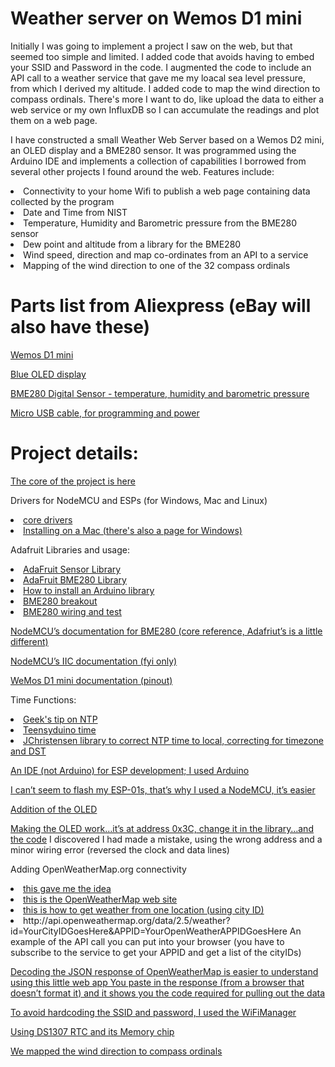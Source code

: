 Weather server on Wemos D1 mini
==================================================================================
Initially I was going to implement a project I saw on the web, but that seemed too simple and limited. I added code that avoids having to embed your SSID and Password in the code. I augmented the code to include an API call to a weather service that gave me my loacal sea level pressure, from which I derived my altitude. I added code to map the wind direction to compass ordinals. There's more I want to do, like upload the data to either a web service or my own InfluxDB so I can accumulate the readings and plot them on a web page.



I have constructed a small Weather Web Server based on a Wemos D2 mini, an OLED display and a BME280 sensor. It was programmed using the Arduino IDE and implements a collection of capabilities I borrowed from several other projects I found around the web. Features include:
<LI>Connectivity to your home Wifi to publish a web page containing data collected by the program</LI>
<LI>Date and Time from NIST</LI>
<LI>Temperature, Humidity and Barometric pressure from the BME280 sensor</LI>
<LI>Dew point and altitude from a library for the BME280</LI>
<LI>Wind speed, direction and map co-ordinates from an API to a service</LI> 
<LI>Mapping of the wind direction to one of the 32 compass ordinals</LI>


Parts list from Aliexpress (eBay will also have these)
==================================================================================

<A HREF="https://www.aliexpress.com/item/ESP8266-ESP-12-USB-WeMos-D1-Mini-WIFI-Development-Board-D1-Mini-NodeMCU-Lua-IOT-Board/32829531277.html?spm=2114.search0204.3.18.mkljsH&ws_ab_test=searchweb0_0,searchweb201602_4_10152_10065_10151_10130_5490020_10068_5470017_5560011_10307_10137_10060_10155_10154_10056_10055_10054_10059_100031_10099_5460020_10338_10103_10102_440_10052_10053_10107_10050_10142_10051_10324_10325_5380020_10326_10084_513_10083_10080_10082_10081_10178_10110_10111_10112_10113_10114_143_5570011_10312_10313_10314_10078_10079_10073_5550017,searchweb201603_18,ppcSwitch_4_ppcChannel&btsid=695e591f-432a-4222-9c73-e8f40b67ca57&algo_expid=a0bc7d45-b95f-4f0d-9695-db6623a85ef1-2&algo_pvid=a0bc7d45-b95f-4f0d-9695-db6623a85ef1">Wemos D1 mini</A>

<A HREF="https://www.aliexpress.com/item/20pcs-Free-Shipping-White-Blue-White-and-Blue-color-0-96-inch-128X64-OLED-Display-Module/32727927917.html?spm=a2g0s.9042311.0.0.C9chG9">Blue OLED display</A>

<A HREF="https://www.aliexpress.com/item/Free-shipping-BME280-Digital-Sensor-Temperature-Humidity-Barometric-Pressure-Sensor-Module-GY-BME280-I2C-SPI-1/32829699334.html?spm=2114.search0204.3.150.EysWqm&ws_ab_test=searchweb0_0,searchweb201602_4_10152_10065_10151_10130_5490020_10068_5560011_5550020_10307_10137_10060_10155_10154_10056_10055_10054_5470020_10059_100031_10099_5460020_10338_10103_10102_440_10052_10053_10107_10050_10142_10051_10324_10325_5380020_10326_10084_513_10083_10080_10082_10081_10178_10110_10111_10112_10113_10114_143_5570011_10312_10313_10314_10078_10079_10073,searchweb201603_18,ppcSwitch_4_ppcChannel&btsid=5b876f03-631a-4cfa-b493-6cef54d45bf8&algo_expid=5fe2def1-214e-40b3-952a-2bfee48ca0e5-20&algo_pvid=5fe2def1-214e-40b3-952a-2bfee48ca0e5">BME280 Digital Sensor - temperature, humidity and barometric pressure</A>

<A HREF="https://www.aliexpress.com/item/Suntaiho-NEW-Nylon-Micro-USB-Cable-Fast-Charging-Adapter-5V2-1A-8pin-25CM-1M-2M-3M/32696694333.html?spm=2114.search0204.3.40.WQ30bz&s=p&ws_ab_test=searchweb0_0,searchweb201602_4_10152_10065_10151_10130_5490020_10068_5470017_5560011_10307_10137_10060_10155_10154_10056_10055_10054_10059_100031_10099_5460020_10338_10103_10102_440_10052_10053_10107_10050_10142_10051_10324_10325_5380020_10326_10084_513_10083_10080_10082_10081_10178_10110_10111_10112_10113_10114_143_5570011_10312_10313_10314_10078_10079_10073_5550017,searchweb201603_18,ppcSwitch_4_ppcChannel&btsid=893ddb45-8d08-4b4c-9f67-438f3e352d7f">Micro USB cable, for programming and power</A>

Project details:
==================================================================================
<A HREF="http://embedded-lab.com/blog/making-simple-weather-web-server-using-esp8266-bme280/">The core of the project is here</A>

<P>
Drivers for NodeMCU and ESPs (for Windows, Mac and Linux)
<LI><A HREF="http://www.14core.com/drivers/">core drivers</A></LI>
<LI><A HREF="https://www.14core.com/installing-nodemcu-driver-on-mac/">Installing on a Mac (there's also a page for Windows)</A></LI>
</P>
<P>
Adafruit Libraries and usage:
<LI><A HREF="https://github.com/adafruit/Adafruit_Sensor">AdaFruit Sensor Library</A></LI>
<LI><A HREF="https://github.com/adafruit/Adafruit_BME280_Library">AdaFruit BME280 Library</A></LI>
<LI><A HREF="https://learn.adafruit.com/adafruit-all-about-arduino-libraries-install-use/how-to-install-a-library">How to install an Arduino library</A></LI>
<LI><A HREF="https://learn.adafruit.com/adafruit-bme280-humidity-barometric-pressure-temperature-sensor-breakout">BME280 breakout</A></LI>
<LI><A HREF="https://learn.adafruit.com/adafruit-bmp280-barometric-pressure-plus-temperature-sensor-breakout/wiring-and-test">BME280 wiring and test</A></LI>
</P>
<P>
<A HREF="https://nodemcu.readthedocs.io/en/master/en/modules/bme280/">NodeMCU’s documentation for BME280 (core reference, Adafriut’s is a little different)</A>
</P>
<P>
<A HREF="http://nodemcu.readthedocs.io/en/master/en/modules/i2c/">NodeMCU’s IIC documentation (fyi only)</A>
</P>
<P>
<A HREF="https://wiki.wemos.cc/products:d1:d1_mini">WeMos D1 mini documentation (pinout)</A>
</P>
<P>
Time Functions:
<LI><A HREF="http://www.geekstips.com/arduino-time-sync-ntp-server-esp8266-udp/">Geek's tip on NTP</A></LI>
<LI><A HREF="https://www.pjrc.com/teensy/td_libs_Time.html">Teensyduino time</A></LI>
<LI><A HREF="https://github.com/JChristensen/Timezone">JChristensen library to correct NTP time to local, correcting for timezone and DST</A></LI>
</P>
<P>
<A HREF="http://www.14core.com/how-to-install-esplorer-ide-in-multiple-platform/">An IDE (not Arduino) for ESP development; I used Arduino</A>
</P>
<P>
<A HREF="https://www.letscontrolit.com/forum/viewtopic.php?f=5&t=2780">I can’t seem to flash my ESP-01s, that’s why I used a NodeMCU, it’s easier</A>
</P>
<P>
<A HREF="http://embedded-lab.com/blog/tutorial-6-esp8266-bme280-make-localremote-weather-station/ ">Addition of the OLED</A>
</P>
<P>
<A HREF="http://www.instructables.com/id/Monochrome-096-i2c-OLED-display-with-arduino-SSD13/">Making the OLED work…it’s at address 0x3C, change it in the library…and the code</A> I discovered I had made a mistake, using the wrong address and a minor wiring error (reversed the clock and data lines)
</P>
<P>
Adding OpenWeatherMap.org connectivity
<LI><A HREF="http://educ8s.tv/esp8266-weather-display/">this gave me the idea</A></LI>
<LI><A HREF="http://openweathermap.org/appid">this is the OpenWeatherMap web site</A></LI>
<LI><A HREF="http://openweathermap.org/current">this is how to get weather from one location (using city ID)</A></LI>
<LI>http://api.openweathermap.org/data/2.5/weather?id=YourCityIDGoesHere&APPID=YourOpenWeatherAPPIDGoesHere An example of the API call you can put into your browser (you have to subscribe to the service to get your APPID and get a list of the cityIDs)</LI>
</P>
<P>
<A HREF="https://bblanchon.github.io/ArduinoJson/assistant/">Decoding the JSON response of OpenWeatherMap is easier to understand using this little web app
You paste in the response (from a browser that doesn’t format it) and it shows you the code required for pulling out the data</A>
</P>
<P>
<A HREF="http://www.instructables.com/id/Avoid-Hard-Coding-WiFi-Credentials-on-Your-ESP8266/">To avoid hardcoding the SSID and password, I used the WiFiManager</A>
</P>
<P>
<A HREF="http://forum.hobbycomponents.com/viewtopic.php?f=39&t=1365">Using DS1307 RTC and its Memory chip</A>
</P>
<P>
<A HREF="https://images.search.yahoo.com/yhs/search;_ylt=A0LEViq1qbVZ354ATuwPxQt.?p=compass+ordinals&fr=yhs-adk-adk_sbnt&fr2=piv-web&hspart=adk&hsimp=yhs-adk_sbnt&type=we_appfocus1_cr#id=6&iurl=http%3A%2F%2F1.bp.blogspot.com%2F-QhDomqp-KVs%2FU_dma4AnG9I%2FAAAAAAAAOhU%2F-NsWTzOPGF4%2Fs1600%2F210A-Image%252BCompass%252BPoints.jpg&action=click">We mapped the wind direction to compass ordinals</A>
</P>

